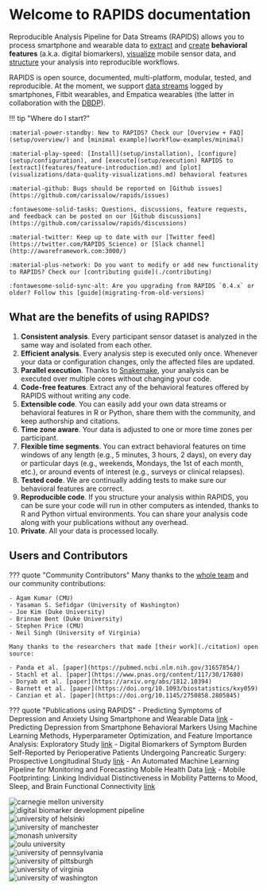 # Welcome to RAPIDS documentation

Reproducible Analysis Pipeline for Data Streams (RAPIDS) allows you to process smartphone and wearable data to [extract](features/feature-introduction.md) and [create](features/add-new-features.md) **behavioral features** (a.k.a. digital biomarkers), [visualize](visualizations/data-quality-visualizations.md) mobile sensor data, and [structure](workflow-examples/analysis.md) your analysis into reproducible workflows.

RAPIDS is open source, documented, multi-platform, modular, tested, and reproducible. At the moment, we support [data streams](datastreams/data-streams-introduction) logged by smartphones, Fitbit wearables, and Empatica wearables (the latter in collaboration with the [DBDP](https://dbdp.org/)). 

!!! tip "Where do I start?"

    :material-power-standby: New to RAPIDS? Check our [Overview + FAQ](setup/overview/) and [minimal example](workflow-examples/minimal)

    :material-play-speed: [Install](setup/installation), [configure](setup/configuration), and [execute](setup/execution) RAPIDS to [extract](features/feature-introduction.md) and [plot](visualizations/data-quality-visualizations.md) behavioral features

    :material-github: Bugs should be reported on [Github issues](https://github.com/carissalow/rapids/issues)

    :fontawesome-solid-tasks: Questions, discussions, feature requests, and feedback can be posted on our [Github discussions](https://github.com/carissalow/rapids/discussions)

    :material-twitter: Keep up to date with our [Twitter feed](https://twitter.com/RAPIDS_Science) or [Slack channel](http://awareframework.com:3000/)

    :material-plus-network: Do you want to modify or add new functionality to RAPIDS? Check our [contributing guide](./contributing)

    :fontawesome-solid-sync-alt: Are you upgrading from RAPIDS `0.4.x` or older? Follow this [guide](migrating-from-old-versions)


## What are the benefits of using RAPIDS?

1. **Consistent analysis**. Every participant sensor dataset is analyzed in the same way and isolated from each other.
2. **Efficient analysis**. Every analysis step is executed only once. Whenever your data or configuration changes, only the affected files are updated.
5. **Parallel execution**. Thanks to [Snakemake](https://snakemake.github.io/), your analysis can be executed over multiple cores without changing your code.
6. **Code-free features**. Extract any of the behavioral features offered by RAPIDS without writing any code.
7. **Extensible code**. You can easily add your own data streams or behavioral features in R or Python, share them with the community, and keep authorship and citations.
8. **Time zone aware**. Your data is adjusted to one or more time zones per participant.
9. **Flexible time segments**. You can extract behavioral features on time windows of any length (e.g., 5 minutes, 3 hours, 2 days), on every day or particular days (e.g., weekends, Mondays, the 1st of each month, etc.), or around events of interest (e.g., surveys or clinical relapses).
10. **Tested code**. We are continually adding tests to make sure our behavioral features are correct.
11. **Reproducible code**. If you structure your analysis within RAPIDS, you can be sure your code will run in other computers as intended, thanks to R and Python virtual environments. You can share your analysis code along with your publications without any overhead.
12. **Private**. All your data is processed locally.

## Users and Contributors

??? quote "Community Contributors"
    Many thanks to the [whole team](./team) and our community contributions:

    - Agam Kumar (CMU)
    - Yasaman S. Sefidgar (University of Washington)
    - Joe Kim (Duke University)
    - Brinnae Bent (Duke University)
    - Stephen Price (CMU)
    - Neil Singh (University of Virginia)

    Many thanks to the researchers that made [their work](./citation) open source:

    - Panda et al. [paper](https://pubmed.ncbi.nlm.nih.gov/31657854/)
    - Stachl et al. [paper](https://www.pnas.org/content/117/30/17680)
    - Doryab et al. [paper](https://arxiv.org/abs/1812.10394)
    - Barnett et al. [paper](https://doi.org/10.1093/biostatistics/kxy059)
    - Canzian et al. [paper](https://doi.org/10.1145/2750858.2805845)


??? quote "Publications using RAPIDS"
    - Predicting Symptoms of Depression and Anxiety Using Smartphone and Wearable Data [link](https://www.frontiersin.org/articles/10.3389/fpsyt.2021.625247/full)
    - Predicting Depression from Smartphone Behavioral Markers Using Machine Learning Methods, Hyperparameter Optimization, and Feature Importance Analysis: Exploratory Study [link](https://mhealth.jmir.org/2021/7/e26540)
    -  Digital Biomarkers of Symptom Burden Self-Reported by Perioperative Patients Undergoing Pancreatic Surgery: Prospective Longitudinal Study [link](https://cancer.jmir.org/2021/2/e27975/)
    - An Automated Machine Learning Pipeline for Monitoring and Forecasting Mobile Health Data [link](https://edas.info/showManuscript.php?m=1570708269&random=750318666&type=final&ext=pdf&title=PDF+file)
    - Mobile Footprinting: Linking Individual Distinctiveness in Mobility Patterns to Mood, Sleep, and Brain Functional Connectivity [link](https://www.biorxiv.org/content/10.1101/2021.05.17.444568v1.abstract)

<div class="users">
<div><img alt="carnegie mellon university" loading="lazy" src="./img/logos/cmu.png" /></div>
<div><img alt="digital biomarker development pipeline" loading="lazy" src="./img/logos/dbdp.png" /></div>
<div><img alt="university of helsinki" loading="lazy" src="./img/logos/helsinki.jpg" /></div>
<div><img alt="university of manchester" loading="lazy" src="./img/logos/manchester.png" /></div>
<div><img alt="monash university" loading="lazy" src="./img/logos/monash.jpg" /></div>
<div><img alt="oulu university" loading="lazy" src="./img/logos/oulu.png" /></div>
<div><img alt="university of pennsylvania" loading="lazy" src="./img/logos/penn.png" /></div>
<div><img alt="university of pittsburgh" loading="lazy" src="./img/logos/pitt.png" /></div>
<div><img alt="university of virginia" loading="lazy" src="./img/logos/virginia.jpg" /></div>
<div><img alt="university of washington" loading="lazy" src="./img/logos/uw.jpg" /></div>
</div>
